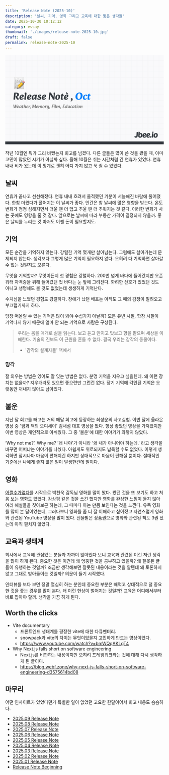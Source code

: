 ```yaml
---
title: 'Release Note (2025-10)'
description: '날씨, 기억, 영화 그리고 교육에 대한 짧은 생각들'
date: 2025-10-30 10:12:12
category: essay
thumbnail: './images/release-note-2025-10.jpg'
draft: false
permalink: release-note-2025-10
---
```


![release-note-2025-10](./images/release-note-2025-10.jpg)

작년 10월엔 뭐가 그리 바빴는지 회고를 넘겼다. 다른 글들은 많이 쓴 것을 봤을 때, 아마 고민이 많았던 시기가 아닐까 싶다. 올해 10월은 쉬는 시간처럼 긴 연휴가 있었다. 연휴 내내 비가 왔는데 이 핑계로 괜히 어디 가지 않고 푹 쉴 수 있었다.

## 날씨
연휴가 끝나고 선선해졌다. 연휴 내내 흐려서 울적했던 기분이 서늘해진 바람에 풀어졌다. 한참 더웠다가 풀어지는 이 날씨가 좋다. 인간은 참 날씨에 많은 영향을 받는다. 온도 변화가 점점 심해지면서 더울 땐 더 덥고 추울 땐 더 추워지는 것 같다. 이러한 변화가 사는 곳에도 영향을 줄 것 같다. 앞으로는 날씨에 따라 부동산 가격이 결정되지 않을까. 좋은 날씨를 누리는 것 마저도 이젠 돈이 필요할지도.

## 기억
모든 순간을 기억하지 않는다. 강렬한 기억 몇개만 살아남는다. 그럼에도 살아가는데 문제되지 않는다. 생각보다 그렇게 많은 기억이 필요하지 않다. 오히려 다 기억하면 살아갈 수 없는 것일지도 모른다.

무엇을 기억할까? 무엇이든지 첫 경험은 강렬하다. 200번 넘게 바다에 들어갔지만 오픈 워터 자격증을 위해 들어갔던 첫 바다는 눈 앞에 그려진다. 화려한 산호가 있었던 것도 아니고 생명체도 볼 것도 없었는데 생생하게 기억난다.

수치심을 느꼈던 경험도 강렬하다. 장애가 났던 배포는 아직도 그 때의 감정이 밀려오고 부끄럽기까지 하다.

당장 떠올릴 수 있는 기억은 많이 봐야 수십가지 아닐까? 모든 유년 시절, 학창 시절이 기억나지 않기 때문에 얼마 안 되는 기억으로 사람은 구성된다.

> 우리는 몸을 매개로 삶을 읽는다. 보고 듣고 만지고 맛보고 향을 맡으며 세상을 이해한다. 기술의 진보도 이 근원을 흔들 수 없다. 결국 우리는 감각의 동물이다.
> - '감각의 설계자들' 책에서

### 망각
잘 외우는 방법은 있어도 잘 잊는 방법은 없다. 분명 기억을 지우고 싶을텐데. 왜 이런 장치는 없을까? 지우개라도 있으면 좋으련만 그런건 없다. 장기 기억에 각인된 기억은 오랫동안 꺼내지 않아도 남아있다.

## 불운
지난 달 회고를 빼고는 거의 매달 회고에 등장하는 최성운의 사고실험. 이번 달에 올라온 영상 중 '암과 책의 오디세이' 김새섬 대표 영상을 봤다. 항상 좋았던 영상을 가져왔지만 이번 영상은 개인적으로 아쉬웠다. 그 중 '불운'에 대한 이야기가 와닿지 않았다.

‘Why not me?’. Why me? '왜 나야'가 아니라 '왜 내가 아니어야 하는데.' 라고 생각을 바꾸면 어떠냐는 이야기를 나눴다. 아쉽게도 위로되지도 납득할 수도 없었다. 이렇게 생각하면 잠시나마 마음이 편해지긴 하지만 상대적으로 마음이 편해질 뿐이다. 절대적인 기준에선 나에게 좋지 않은 일이 발생한건데 말이다.

## 영화
[어쩔수가없다](https://jbee.io/articles/film/no-other-choice)를 시작으로 박찬욱 감독님 영화를 많이 봤다. 봤던 것을 또 보기도 하고 처음 보는 영화도 있었다. 감상평 같은 것을 쓰긴 했지만 영화를 완상한 느낌이 들지 않아 여러 해설들을 칮아보곤 하는데, 그 때마다 아는 만큼 보인다는 것을 느낀다. 유독 영화를 많이 본 달이었는데, 그러다보니 영화를 좀 더 잘 이해하고 싶어졌고 자연스럽게 영화와 관련된 YouTube 영상을 많이 봤다. 선물받은 상품권으로 영화와 관련된 책도 3권 샀는데 아직 펼치지 않았다.

## 교육과 생태계
회사에서 교육에 관심있는 분들과 가까이 앉아있다 보니 교육과 관련된 이런 저런 생각을 많이 하게 된다. 중요한 것은 이건데 왜 엉뚱한 것을 공부하고 있을까? 왜 잘못된 글들이 유행하는 것일까? 조금만 생각해보면 잘못된 내용이라는 것을 알텐데 왜 토론하지 않고 그대로 받아들이는 것일까? 의문이 들기 시작했다.

인터뷰를 보다 보면 정말 열심히 하는 분인데 중요한 부분은 빼먹고 상대적으로 덜 중요한 것을 좇는 경우를 많이 본다. 왜 이런 현상이 벌어지는 것일까? 교육은 어디에서부터 바로 잡아야 할까. 생각을 가끔 하게 된다.

## Worth the clicks
- Vite documentary
	- 프론트엔드 생태계를 평정한 vite에 대한 다큐멘터리.
	- snowpack과 vite의 차이는 무엇이었을지 고민하게 만드는 영상이었다.
    - https://www.youtube.com/watch?v=bmWQqAKLgT4
- Why Next.js falls short on software engineering
	- Next.js를 비판하는 내용이지만 오히려 프레임워크라는 것에 대해 다시 생각하게 된 글이다.
	- https://blog.webf.zone/why-next-js-falls-short-on-software-engineering-d3575614bd08

## 마무리
어떤 인사이트가 있었다던가 특별한 일이 없었던 고요한 한달이어서 회고 내용도 슴슴하다.

- [2025.09 Release Note](https://jbee.io/articles/essay/release-note-2025-09)
- [2025.08 Release Note](https://jbee.io/articles/essay/release-note-2025-08)
- [2025.07 Release Note](https://jbee.io/articles/essay/release-note-2025-07)
- [2025.06 Release Note](https://jbee.io/articles/essay/release-note-2025-06)
- [2025.05 Release Note](https://jbee.io/articles/essay/release-note-2025-05)
- [2025.04 Release Note](https://jbee.io/articles/essay/release-note-2025-04)
- [2025.03 Release Note](https://jbee.io/articles/essay/release-note-2025-03)
- [2025.02 Release Note](https://jbee.io/articles/essay/release-note-2025-02)
- [2025.01 Release Note](https://jbee.io/articles/essay/release-note-2025-01)
- [Release Note Beginning](https://jbee.io/articles/essay/about-release-note)

